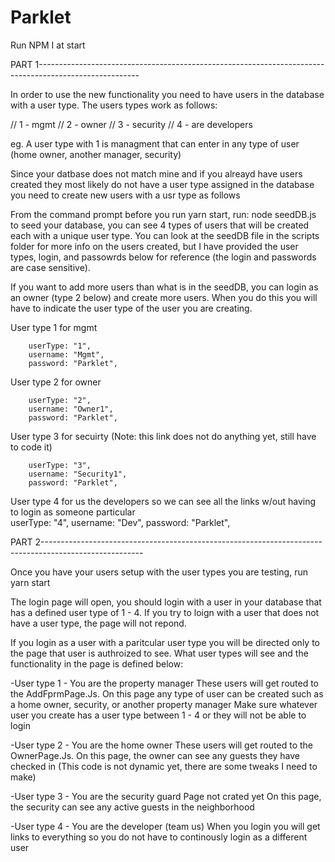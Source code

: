 # Parklet

Run NPM I at start

PART 1-------------------------------------------------------------------------------------------------------

In order to use the new functionality you need to have users in the database with a user type. The users types work as follows:

// 1 - mgmt
// 2 - owner
// 3 - security
// 4 - are developers

eg. A user type with 1 is managment that can enter in any type of user (home owner, another manager, security)

Since your datbase does not match mine and if you alreayd have users created they most likely do not have a user type assigned in the database you need to create new users with a usr type as follows

From the command prompt before you run yarn start, run: node seedDB.js  to seed your database, you can see 4 types of users that will be created each with a unique user type. You can look at the seedDB file in the scripts folder for more info on the users created, but I have provided the user types, login, and passowrds below for reference (the login and passwords are case sensitive).

If you want to add more users than what is in the seedDB, you can login as an owner (type 2 below) and create more users. When you do this you will have to indicate the user type of the user you are creating.

User type 1 for mgmt 
      
        userType: "1",
        username: "Mgmt",
        password: "Parklet",

User type 2 for owner

        userType: "2",
        username: "Owner1",
        password: "Parklet",
 
User type 3 for secuirty (Note: this link does not do anything yet, still have to code it)      
 
        userType: "3",
        username: "Security1",
        password: "Parklet",
       
User type 4  for us the developers so we can see all the links w/out having to login as someone particular  
          userType: "4",
          username: "Dev",
          password: "Parklet",



PART 2-------------------------------------------------------------------------------------------------------

Once you have your users setup with the user types you are testing, run yarn start

The login page will open, you should login with a user in your database that has a defined user type of 1 - 4. If you try to loign with a user that does not have a user type, the page will not repond. 

If you login as a user with a paritcular user type you will be directed only to the page that user is authroized to see. What user types will see and the functionality in the page is defined below:

-User type 1 - You are the property manager 
These users will get routed to the AddFprmPage.Js. 
On this page any type of user can be created such as a home owner, security, or another property manager
Make sure whatever user you create has a user type between 1 - 4 or they will not be able to login

-User type 2 - You are the home owner
These users will get routed to the OwnerPage.Js. 
On this page, the owner can see any guests they have checked in (This code is not dynamic yet, there are some tweaks I need to make)

-User type 3 - You are the security guard
Page not crated yet 
On this page, the security can see any active guests in the neighborhood

-User type 4 - You are the developer (team us)
When you login you will get links to everything so you do not have to continously login as a different user
